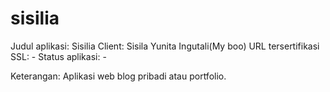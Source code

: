# sisilia
Judul aplikasi: Sisilia
Client: Sisila Yunita Ingutali(My boo)
URL tersertifikasi SSL: -
Status aplikasi: -

Keterangan:
Aplikasi web blog pribadi atau portfolio.